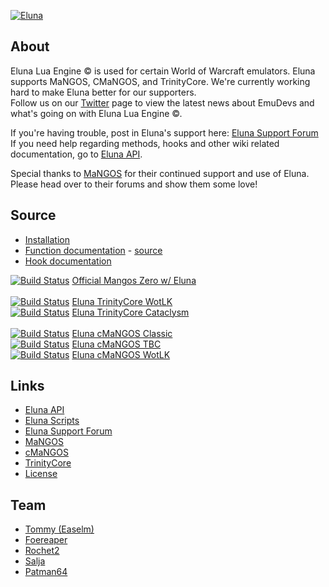 [![Eluna](https://dl.dropbox.com/u/98478761/eluna-DBCA-Designs.png)](https://github.com/ElunaLuaEngine/Eluna)

## About

Eluna Lua Engine © is used for certain World of Warcraft emulators. Eluna supports MaNGOS, CMaNGOS, and TrinityCore.
We're currently working hard to make Eluna better for our supporters.<br />
Follow us on our [Twitter](https://twitter.com/EmuDevs) page to view the latest news about EmuDevs and what's going on with Eluna Lua Engine ©.

If you're having trouble, post in Eluna's support here: [Eluna Support Forum](http://emudevs.com/forumdisplay.php/84-Support)<br />
If you need help regarding methods, hooks and other wiki related documentation, go to [Eluna API](http://eluna.emudevs.com/).

Special thanks to [MaNGOS](http://getmangos.eu/) for their continued support and use of Eluna. Please head over to their forums and show them some love!

## Source

* [Installation](https://github.com/ElunaLuaEngine/Eluna/blob/master/docs/INSTALL.md)
* [Function documentation](http://eluna.emudevs.com/) - [source](https://github.com/ElunaLuaEngine/Eluna/blob/master/LuaFunctions.cpp)
* [Hook documentation](https://github.com/ElunaLuaEngine/Eluna/blob/master/Hooks.h)

[![Build Status](https://api.travis-ci.org/mangoszero/server.svg)](https://travis-ci.org/mangoszero/server) [Official Mangos Zero w/ Eluna](https://github.com/mangoszero/server)<br />
<br />
[![Build Status](https://travis-ci.org/ElunaLuaEngine/ElunaTrinityWotlk.png?branch=master)](https://travis-ci.org/ElunaLuaEngine/ElunaTrinityWotlk) [Eluna TrinityCore WotLK](https://github.com/ElunaLuaEngine/ElunaTrinityWotlk)<br />
[![Build Status](https://travis-ci.org/ElunaLuaEngine/ElunaTrinityCata.png?branch=master)](https://travis-ci.org/ElunaLuaEngine/ElunaTrinityCata) [Eluna TrinityCore Cataclysm](https://github.com/ElunaLuaEngine/ElunaTrinityCata)<br />
<br />
[![Build Status](https://travis-ci.org/ElunaLuaEngine/ElunaMangosClassic.png?branch=master)](https://travis-ci.org/ElunaLuaEngine/ElunaMangosClassic) [Eluna cMaNGOS Classic](https://github.com/ElunaLuaEngine/ElunaMangosClassic)<br />
[![Build Status](https://travis-ci.org/ElunaLuaEngine/ElunaMangosTbc.png?branch=master)](https://travis-ci.org/ElunaLuaEngine/ElunaMangosTbc) [Eluna cMaNGOS TBC](https://github.com/ElunaLuaEngine/ElunaMangosTbc)<br />
[![Build Status](https://travis-ci.org/ElunaLuaEngine/ElunaMangosWotlk.png?branch=master)](https://travis-ci.org/ElunaLuaEngine/ElunaMangosWotlk) [Eluna cMaNGOS WotLK](https://github.com/ElunaLuaEngine/ElunaMangosWotlk)

## Links

* [Eluna API](http://eluna.emudevs.com/)
* [Eluna Scripts](https://github.com/ElunaLuaEngine/Scripts)
* [Eluna Support Forum](http://emudevs.com/forumdisplay.php/84-Support)
* [MaNGOS](http://getmangos.eu/)
* [cMaNGOS](http://cmangos.net/)
* [TrinityCore](http://www.trinitycore.org/)
* [License](https://github.com/ElunaLuaEngine/Eluna/blob/master/docs/LICENSE.md)

## Team

* [Tommy (Easelm)](https://github.com/Easelm)
* [Foereaper](https://github.com/Foereaper)
* [Rochet2](https://github.com/Rochet2)
* [Salja](https://github.com/Salja)
* [Patman64](https://github.com/Patman64)
